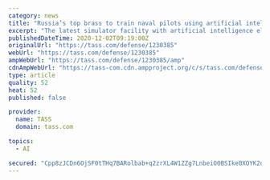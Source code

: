 ```yaml
---
category: news
title: "Russia’s top brass to train naval pilots using artificial intelligence"
excerpt: "The latest simulator facility with artificial intelligence elements has come into operation in Yeisk in southern Russia, the Defense Ministry informed"
publishedDateTime: 2020-12-02T09:19:00Z
originalUrl: "https://tass.com/defense/1230385"
webUrl: "https://tass.com/defense/1230385"
ampWebUrl: "https://tass.com/defense/1230385/amp"
cdnAmpWebUrl: "https://tass-com.cdn.ampproject.org/c/s/tass.com/defense/1230385/amp"
type: article
quality: 52
heat: 52
published: false

provider:
  name: TASS
  domain: tass.com

topics:
  - AI

secured: "Cpp8zJCDn6OjSF0tTHq7BARolbab+q2zrXL4W1ZZg7LnbeiO0BSIke0XOYK2qDwr6ZWXvHohywWP57CaaRCqEuJLJFtKOHvq2tdHDswPxq7lARwrVhnJ4114wmrkEF7Ee4inRpPhLf57UU8KE90kv6mEhxltGDoe6d2ks8l594Ekh9RDSN5FXwmX/fsnycZv/mwxF0Q57a5lr5hCn4CATrZTW2T4fpSnJYuyPPaufcfckLQ6rtWjJFXBR/n8eICPyMhWjAv82PprFdz13RIW61MNRwB3svoas4d+j/YeUgocb14rcuiSe3yasnpbSn1LqOE/4qSf3l2uHd9GTGFqy9eeSz+H2ViSeu4ldknxspw=;TaVxGSXvIbgut5FUG6FqKQ=="
---
```


